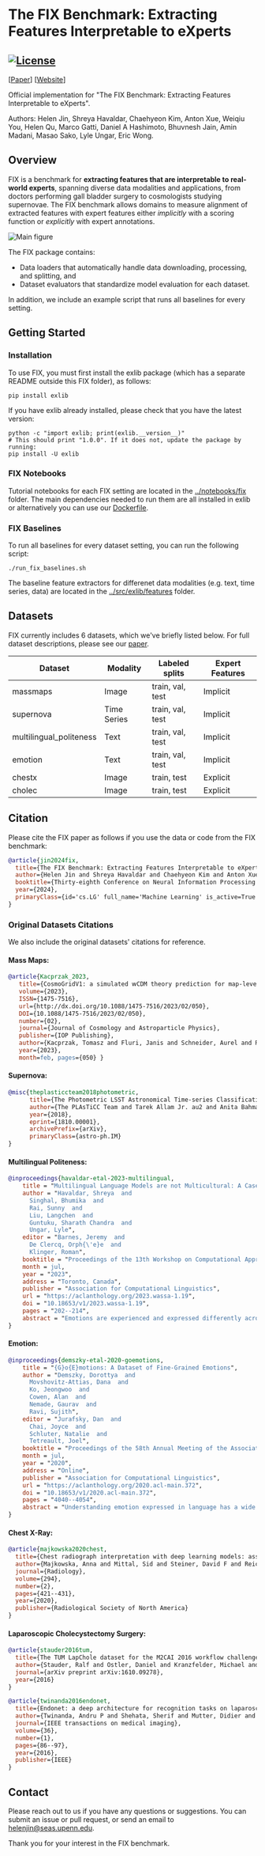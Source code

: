 # The FIX Benchmark: Extracting Features Interpretable to eXperts

[![License](https://img.shields.io/badge/license-MIT-blue.svg)](https://github.com/BrachioLab/exlib/blob/master/LICENSE)
--------------------------------------------------------------------------------

[<a href="https://github.com/BrachioLab/brachiolab.github.io/blob/live/fix/jin2024fix.pdf">Paper</a>] [<a href="https://brachiolab.github.io/fix/">Website</a>] 

Official implementation for "The FIX Benchmark: Extracting Features Interpretable to eXperts".

Authors: Helen Jin, Shreya Havaldar, Chaehyeon Kim, Anton Xue, Weiqiu You, Helen Qu, Marco Gatti, Daniel A Hashimoto, Bhuvnesh Jain, Amin Madani, Masao Sako, Lyle Ungar, Eric Wong.

## Overview
FIX is a benchmark for **extracting features that are interpretable to real-world experts**, spanning diverse data modalities and applications, from doctors performing gall bladder surgery to cosmologists studying supernovae. The FIX benchmark allows domains to measure alignment of extracted features with expert features either *implicitly* with a scoring function or *explicitly* with expert annotations.

![Main figure](IF_extraction.png)

The FIX package contains:

 * Data loaders that automatically handle data downloading, processing, and splitting, and
 * Dataset evaluators that standardize model evaluation for each dataset.

In addition, we include an example script that runs all baselines for every setting.

<!-- For more information, please visit [our website](https://brachiolab.github.io/fix/) or read the main FIX [paper](https://github.com/BrachioLab/brachiolab.github.io/blob/live/fix/jin2024fix.pdf). -->
<!-- For questions and feedback, please post on the [discussion board](https://github.com/BrachioLab/exlib/discussions). -->

## Getting Started
### Installation
To use FIX, you must first install the exlib package (which has a separate README outside this FIX folder), as follows:
```
pip install exlib
```

If you have exlib already installed, please check that you have the latest version:
```
python -c "import exlib; print(exlib.__version__)"
# This should print "1.0.0". If it does not, update the package by running:
pip install -U exlib
```

### FIX Notebooks
Tutorial notebooks for each FIX setting are located in the [../notebooks/fix](https://github.com/BrachioLab/exlib/blob/master/notebooks/fix) folder.
The main dependencies needed to run them are all installed in exlib or alternatively you can use our [Dockerfile](https://github.com/BrachioLab/dockerfiles/blob/main/riceric22/exlib/Dockerfile).

### FIX Baselines
To run all baselines for every dataset setting, you can run the following script:
```
./run_fix_baselines.sh
```
The baseline feature extractors for differenet data modalities (e.g. text, time series, data) are located in the [../src/exlib/features](https://github.com/BrachioLab/exlib/blob/master/src/features) folder.

## Datasets
FIX currently includes 6 datasets, which we've briefly listed below. For full dataset descriptions, please see our [paper](https://github.com/BrachioLab/brachiolab.github.io/blob/live/fix/jin2024fix.pdf).

| Dataset                 | Modality    | Labeled splits   | Expert Features  |
| ----------------------- | ----------- | ---------------- | ---------------- |
| massmaps                | Image       | train, val, test | Implicit         |
| supernova               | Time Series | train, val, test | Implicit         |
| multilingual_politeness | Text        | train, val, test | Implicit         |
| emotion                 | Text        | train, val, test | Implicit         |
| chestx                  | Image       | train, test      | Explicit         |
| cholec                  | Image       | train, test      | Explicit         |



## Citation
Please cite the FIX paper as follows if you use the data or code from the FIX benchmark:
```bibtex
@article{jin2024fix,
  title={The FIX Benchmark: Extracting Features Interpretable to eXperts},
  author={Helen Jin and Shreya Havaldar and Chaehyeon Kim and Anton Xue and Weiqiu You and Helen Qu and Marco Gatti and Daniel A Hashimoto and Bhuvnesh Jain and Amin Madani and Masao Sako and Lyle Ungar and Eric Wong},
  booktitle={Thirty-eighth Conference on Neural Information Processing Systems Datasets and Benchmarks Track},
  year={2024},
  primaryClass={id='cs.LG' full_name='Machine Learning' is_active=True alt_name=None in_archive='cs' is_general=False description='Papers on all aspects of machine learning research (supervised, unsupervised, reinforcement learning, bandit problems, and so on) including also robustness, explanation, fairness, and methodology. cs.LG is also an appropriate primary category for applications of machine learning methods.'}
}
```

### Original Datasets Citations
We also include the original datasets' citations for reference.

#### Mass Maps:
```bibtex
@article{Kacprzak_2023,
   title={CosmoGridV1: a simulated 𝗐CDM theory prediction for map-level cosmological inference},
   volume={2023},
   ISSN={1475-7516},
   url={http://dx.doi.org/10.1088/1475-7516/2023/02/050},
   DOI={10.1088/1475-7516/2023/02/050},
   number={02},
   journal={Journal of Cosmology and Astroparticle Physics},
   publisher={IOP Publishing},
   author={Kacprzak, Tomasz and Fluri, Janis and Schneider, Aurel and Refregier, Alexandre and Stadel, Joachim},
   year={2023},
   month=feb, pages={050} }
```
#### Supernova:
```bibtex
@misc{theplasticcteam2018photometric,
      title={The Photometric LSST Astronomical Time-series Classification Challenge (PLAsTiCC): Data set},
      author={The PLAsTiCC Team and Tarek Allam Jr. au2 and Anita Bahmanyar and Rahul Biswas and Mi Dai and Lluís Galbany and Renée Hložek and Emille E. O. Ishida and Saurabh W. Jha and David O. Jones and Richard Kessler and Michelle Lochner and Ashish A. Mahabal and Alex I. Malz and Kaisey S. Mandel and Juan Rafael Martínez-Galarza and Jason D. McEwen and Daniel Muthukrishna and Gautham Narayan and Hiranya Peiris and Christina M. Peters and Kara Ponder and Christian N. Setzer and The LSST Dark Energy Science Collaboration and The LSST Transients and Variable Stars Science Collaboration},
      year={2018},
      eprint={1810.00001},
      archivePrefix={arXiv},
      primaryClass={astro-ph.IM}
}
```

#### Multilingual Politeness:
```bibtex
@inproceedings{havaldar-etal-2023-multilingual,
    title = "Multilingual Language Models are not Multicultural: A Case Study in Emotion",
    author = "Havaldar, Shreya  and
      Singhal, Bhumika  and
      Rai, Sunny  and
      Liu, Langchen  and
      Guntuku, Sharath Chandra  and
      Ungar, Lyle",
    editor = "Barnes, Jeremy  and
      De Clercq, Orph{\'e}e  and
      Klinger, Roman",
    booktitle = "Proceedings of the 13th Workshop on Computational Approaches to Subjectivity, Sentiment, {\&} Social Media Analysis",
    month = jul,
    year = "2023",
    address = "Toronto, Canada",
    publisher = "Association for Computational Linguistics",
    url = "https://aclanthology.org/2023.wassa-1.19",
    doi = "10.18653/v1/2023.wassa-1.19",
    pages = "202--214",
    abstract = "Emotions are experienced and expressed differently across the world. In order to use Large Language Models (LMs) for multilingual tasks that require emotional sensitivity, LMs must reflect this cultural variation in emotion. In this study, we investigate whether the widely-used multilingual LMs in 2023 reflect differences in emotional expressions across cultures and languages. We find that embeddings obtained from LMs (e.g., XLM-RoBERTa) are Anglocentric, and generative LMs (e.g., ChatGPT) reflect Western norms, even when responding to prompts in other languages. Our results show that multilingual LMs do not successfully learn the culturally appropriate nuances of emotion and we highlight possible research directions towards correcting this.",
}
```

#### Emotion:
```bibtex
@inproceedings{demszky-etal-2020-goemotions,
    title = "{G}o{E}motions: A Dataset of Fine-Grained Emotions",
    author = "Demszky, Dorottya  and
      Movshovitz-Attias, Dana  and
      Ko, Jeongwoo  and
      Cowen, Alan  and
      Nemade, Gaurav  and
      Ravi, Sujith",
    editor = "Jurafsky, Dan  and
      Chai, Joyce  and
      Schluter, Natalie  and
      Tetreault, Joel",
    booktitle = "Proceedings of the 58th Annual Meeting of the Association for Computational Linguistics",
    month = jul,
    year = "2020",
    address = "Online",
    publisher = "Association for Computational Linguistics",
    url = "https://aclanthology.org/2020.acl-main.372",
    doi = "10.18653/v1/2020.acl-main.372",
    pages = "4040--4054",
    abstract = "Understanding emotion expressed in language has a wide range of applications, from building empathetic chatbots to detecting harmful online behavior. Advancement in this area can be improved using large-scale datasets with a fine-grained typology, adaptable to multiple downstream tasks. We introduce GoEmotions, the largest manually annotated dataset of 58k English Reddit comments, labeled for 27 emotion categories or Neutral. We demonstrate the high quality of the annotations via Principal Preserved Component Analysis. We conduct transfer learning experiments with existing emotion benchmarks to show that our dataset generalizes well to other domains and different emotion taxonomies. Our BERT-based model achieves an average F1-score of .46 across our proposed taxonomy, leaving much room for improvement.",
}
```

#### Chest X-Ray:
```bibtex
@article{majkowska2020chest,
  title={Chest radiograph interpretation with deep learning models: assessment with radiologist-adjudicated reference standards and population-adjusted evaluation},
  author={Majkowska, Anna and Mittal, Sid and Steiner, David F and Reicher, Joshua J and McKinney, Scott Mayer and Duggan, Gavin E and Eswaran, Krish and Cameron Chen, Po-Hsuan and Liu, Yun and Kalidindi, Sreenivasa Raju and others},
  journal={Radiology},
  volume={294},
  number={2},
  pages={421--431},
  year={2020},
  publisher={Radiological Society of North America}
}
```

#### Laparoscopic Cholecystectomy Surgery:
```bibtex
@article{stauder2016tum,
  title={The TUM LapChole dataset for the M2CAI 2016 workflow challenge},
  author={Stauder, Ralf and Ostler, Daniel and Kranzfelder, Michael and Koller, Sebastian and Feu{\ss}ner, Hubertus and Navab, Nassir},
  journal={arXiv preprint arXiv:1610.09278},
  year={2016}
}
```
```bibtex
@article{twinanda2016endonet,
  title={Endonet: a deep architecture for recognition tasks on laparoscopic videos},
  author={Twinanda, Andru P and Shehata, Sherif and Mutter, Didier and Marescaux, Jacques and De Mathelin, Michel and Padoy, Nicolas},
  journal={IEEE transactions on medical imaging},
  volume={36},
  number={1},
  pages={86--97},
  year={2016},
  publisher={IEEE}
}
```

## Contact
Please reach out to us if you have any questions or suggestions. You can submit an issue or pull request, or send an email to helenjin@seas.upenn.edu.

Thank you for your interest in the FIX benchmark.


